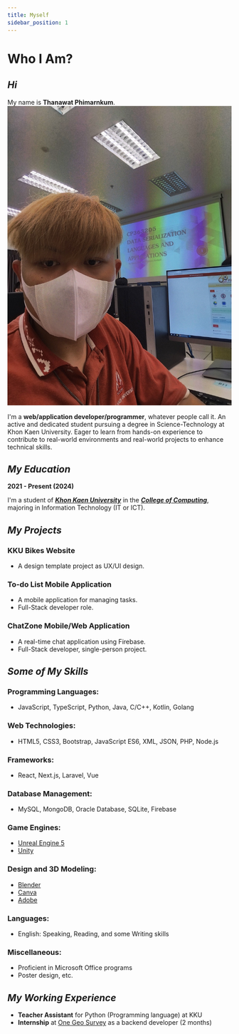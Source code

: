 ```yaml
---
title: Myself
sidebar_position: 1
---
```


# Who I Am?

## _Hi_

My name is **Thanawat Phimarnkum**.
![My image](/img/my_pic.png)

I'm a **web/application developer/programmer**, whatever people call it. An active and dedicated student pursuing a degree in Science-Technology at Khon Kaen University. Eager to learn from hands-on experience to contribute to real-world environments and real-world projects to enhance technical skills.

## _My Education_

**2021 - Present (2024)**

I'm a student of [**_Khon Kaen University_**](https://th.kku.ac.th/) in the [**_College of Computing_**](https://computing.kku.ac.th/en), majoring in Information Technology (IT or ICT).

## _My Projects_

### **KKU Bikes Website**

- A design template project as UX/UI design.

### **To-do List Mobile Application**

- A mobile application for managing tasks.
- Full-Stack developer role.

### **ChatZone Mobile/Web Application**

- A real-time chat application using Firebase.
- Full-Stack developer, single-person project.

## _Some of My Skills_

### **Programming Languages:**

- JavaScript, TypeScript, Python, Java, C/C++, Kotlin, Golang

### **Web Technologies:**

- HTML5, CSS3, Bootstrap, JavaScript ES6, XML, JSON, PHP, Node.js

### **Frameworks:**

- React, Next.js, Laravel, Vue

### **Database Management:**

- MySQL, MongoDB, Oracle Database, SQLite, Firebase

### **Game Engines:**

- [Unreal Engine 5](https://www.unrealengine.com/en-US/unreal-engine-5)
- [Unity](https://unity.com/)

### **Design and 3D Modeling:**

- [Blender](https://www.blender.org/)
- [Canva](https://www.canva.com/)
- [Adobe](https://www.adobe.com/)

### **Languages:**

- English: Speaking, Reading, and some Writing skills

### **Miscellaneous:**

- Proficient in Microsoft Office programs
- Poster design, etc.

## _My Working Experience_

- **Teacher Assistant** for Python (Programming language) at KKU
- **Internship** at [One Geo Survey](https://ogs.co.th/) as a backend developer (2 months)
